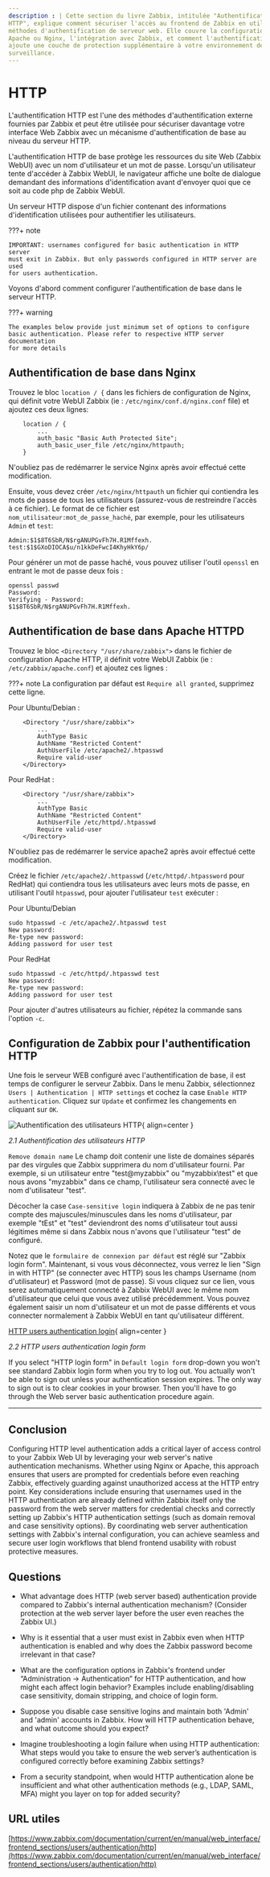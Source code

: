 ```yaml
---
description : | Cette section du livre Zabbix, intitulée "Authentification
HTTP", explique comment sécuriser l'accès au frontend de Zabbix en utilisant les
méthodes d'authentification de serveur web. Elle couvre la configuration avec
Apache ou Nginx, l'intégration avec Zabbix, et comment l'authentification HTTP
ajoute une couche de protection supplémentaire à votre environnement de
surveillance.
---
```


# HTTP

L'authentification HTTP est l'une des méthodes d'authentification externe
fournies par Zabbix et peut être utilisée pour sécuriser davantage votre
interface Web Zabbix avec un mécanisme d'authentification de base au niveau du
serveur HTTP.

L'authentification HTTP de base protège les ressources du site Web (Zabbix
WebUI) avec un nom d'utilisateur et un mot de passe. Lorsqu'un utilisateur tente
d'accéder à Zabbix WebUI, le navigateur affiche une boîte de dialogue demandant
des informations d'identification avant d'envoyer quoi que ce soit au code php
de Zabbix WebUI.

Un serveur HTTP dispose d'un fichier contenant des informations d'identification
utilisées pour authentifier les utilisateurs.

???+ note

    IMPORTANT: usernames configured for basic authentication in HTTP server
    must exit in Zabbix. But only passwords configured in HTTP server are used
    for users authentication.

Voyons d'abord comment configurer l'authentification de base dans le serveur
HTTP.

???+ warning

    The examples below provide just minimum set of options to configure
    basic authentication. Please refer to respective HTTP server documentation
    for more details

## Authentification de base dans Nginx

Trouvez le bloc `location / {` dans les fichiers de configuration de Nginx, qui
définit votre WebUI Zabbix (ie : `/etc/nginx/conf.d/nginx.conf` file) et ajoutez
ces deux lignes:

```
    location / {
        ...
        auth_basic "Basic Auth Protected Site";
        auth_basic_user_file /etc/nginx/httpauth;
    }
```

N'oubliez pas de redémarrer le service Nginx après avoir effectué cette
modification.

Ensuite, vous devez créer `/etc/nginx/httpauth` un fichier qui contiendra les
mots de passe de tous les utilisateurs (assurez-vous de restreindre l'accès à ce
fichier). Le format de ce fichier est `nom_utilisateur:mot_de_passe_haché`, par
exemple, pour les utilisateurs `Admin` et `test`:

```
Admin:$1$8T6SbR/N$rgANUPGvFh7H.R1Mffexh.
test:$1$GXoDIOCA$u/n1kkDeFwcI4KhyHkY6p/
```

Pour générer un mot de passe haché, vous pouvez utiliser l'outil `openssl` en
entrant le mot de passe deux fois :
```
openssl passwd
Password:
Verifying - Password:
$1$8T6SbR/N$rgANUPGvFh7H.R1Mffexh.
```

## Authentification de base dans Apache HTTPD

Trouvez le bloc `<Directory "/usr/share/zabbix">` dans le fichier de
configuration Apache HTTP, il définit votre WebUI Zabbix (ie :
`/etc/zabbix/apache.conf`) et ajoutez ces lignes :

???+ note La configuration par défaut est `Require all granted`, supprimez cette
ligne.

Pour Ubuntu/Debian :
```
    <Directory "/usr/share/zabbix">
        ...
        AuthType Basic
        AuthName "Restricted Content"
        AuthUserFile /etc/apache2/.htpasswd
        Require valid-user
    </Directory>
```

Pour RedHat :
```
    <Directory "/usr/share/zabbix">
        ...
        AuthType Basic
        AuthName "Restricted Content"
        AuthUserFile /etc/httpd/.htpasswd
        Require valid-user
    </Directory>
```

N'oubliez pas de redémarrer le service apache2 après avoir effectué cette
modification.

Créez le fichier `/etc/apache2/.httpasswd` (`/etc/httpd/.htpassword` pour
RedHat) qui contiendra tous les utilisateurs avec leurs mots de passe, en
utilisant l'outil `htpasswd`, pour ajouter l'utilisateur `test` exécuter :

Pour Ubuntu/Debian
```
sudo htpasswd -c /etc/apache2/.htpasswd test
New password: 
Re-type new password: 
Adding password for user test
```

Pour RedHat
```
sudo htpasswd -c /etc/httpd/.htpasswd test
New password: 
Re-type new password: 
Adding password for user test
```

Pour ajouter d'autres utilisateurs au fichier, répétez la commande sans l'option
`-c`.

## Configuration de Zabbix pour l'authentification HTTP

Une fois le serveur WEB configuré avec l'authentification de base, il est temps
de configurer le serveur Zabbix. Dans le menu Zabbix, sélectionnez `Users |
Authentication | HTTP settings` et cochez la case `Enable HTTP authentication`.
Cliquez sur `Update` et confirmez les changements en cliquant sur `OK`.

![Authentification des utilisateurs HTTP](ch02.1-http-auth-settings.png){
align=center }

_2.1 Authentification des utilisateurs HTTP_

`Remove domain name` Le champ doit contenir une liste de domaines séparés par
des virgules que Zabbix supprimera du nom d'utilisateur fourni. Par exemple, si
un utilisateur entre "test@myzabbix" ou "myzabbix\test" et que nous avons
"myzabbix" dans ce champ, l'utilisateur sera connecté avec le nom d'utilisateur
"test".

Décocher la case `Case-sensitive login` indiquera à Zabbix de ne pas tenir
compte des majuscules/minuscules dans les noms d'utilisateur, par exemple "tEst"
et "test" deviendront des noms d'utilisateur tout aussi légitimes même si dans
Zabbix nous n'avons que l'utilisateur "test" de configuré.

Notez que le `formulaire de connexion par défaut` est réglé sur "Zabbix login
form". Maintenant, si vous vous déconnectez, vous verrez le lien "Sign in with
HTTP" (se connecter avec HTTP) sous les champs Username (nom d'utilisateur) et
Password (mot de passe). Si vous cliquez sur ce lien, vous serez automatiquement
connecté à Zabbix WebUI avec le même nom d'utilisateur que celui que vous avez
utilisé précédemment. Vous pouvez également saisir un nom d'utilisateur et un
mot de passe différents et vous connecter normalement à Zabbix WebUI en tant
qu'utilisateur différent.

[HTTP users authentication login](ch02.2-http-auth-login.png){ align=center }

_2.2 HTTP users authentication login form_

If you select "HTTP login form" in `Default login form` drop-down you won't see
standard Zabbix login form when you try to log out. You actually won't be able
to sign out unless your authentication session expires. The only way to sign out
is to clear cookies in your browser. Then you'll have to go through the Web
server basic authentication procedure again.

---

## Conclusion

Configuring HTTP level authentication adds a critical layer of access control to
your Zabbix Web UI by leveraging your web server's native authentication
mechanisms. Whether using Nginx or Apache, this approach ensures that users are
prompted for credentials before even reaching Zabbix, effectively guarding
against unauthorized access at the HTTP entry point. Key considerations include
ensuring that usernames used in the HTTP authentication are already defined
within Zabbix itself only the password from the web server matters for
credential checks and correctly setting up Zabbix's HTTP authentication settings
(such as domain removal and case sensitivity options). By coordinating web
server authentication settings with Zabbix's internal configuration, you can
achieve seamless and secure user login workflows that blend frontend usability
with robust protective measures.

## Questions

- What advantage does HTTP (web server based) authentication provide compared to
  Zabbix's internal authentication mechanism? (Consider protection at the web
  server layer before the user even reaches the Zabbix UI.)

- Why is it essential that a user must exist in Zabbix even when HTTP
  authentication is enabled and why does the Zabbix password become irrelevant
  in that case?

- What are the configuration options in Zabbix's frontend under “Administration
  → Authentication” for HTTP authentication, and how might each affect login
  behavior? Examples include enabling/disabling case sensitivity, domain
  stripping, and choice of login form.

- Suppose you disable case sensitive logins and maintain both 'Admin' and
  'admin' accounts in Zabbix. How will HTTP authentication behave, and what
  outcome should you expect?

- Imagine troubleshooting a login failure when using HTTP authentication: What
  steps would you take to ensure the web server’s authentication is configured
  correctly before examining Zabbix settings?

- From a security standpoint, when would HTTP authentication alone be
  insufficient and what other authentication methods (e.g., LDAP, SAML, MFA)
  might you layer on top for added security?

## URL utiles

[https://www.zabbix.com/documentation/current/en/manual/web_interface/frontend_sections/users/authentication/http](https://www.zabbix.com/documentation/current/en/manual/web_interface/frontend_sections/users/authentication/http)
